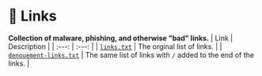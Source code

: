 # 🔗 Links
**Collection of malware, phishing, and otherwise "bad" links.**
| Link | Description |
| :---: | :---: |
| [`links.txt`](./links.txt) | The orginal list of links. |
| [`denouement-links.txt`](./denouement-links.txt) | The same list of links with `/` added to the end of the links. |

